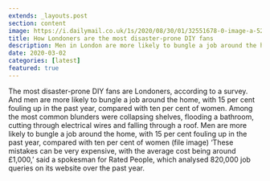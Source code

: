 ```yaml
---
extends: _layouts.post
section: content
image: https://i.dailymail.co.uk/1s/2020/08/30/01/32551678-0-image-a-52_1598747768067.jpg 
title: How Londoners are the most disaster-prone DIY fans 
description: Men in London are more likely to bungle a job around the home, with 15 per cent fouling up in the past year, compared with ten per cent of women. 
date: 2020-03-02 
categories: [latest] 
featured: true 
--- 
```

The most disaster-prone DIY fans are Londoners, according to a survey.
And men are more likely to bungle a job around the home, with 15 per cent fouling up in the past year, compared with ten per cent of women.
Among the most common blunders were collapsing shelves, flooding a bathroom, cutting through electrical wires and falling through a roof.
Men are more likely to bungle a job around the home, with 15 per cent fouling up in the past year, compared with ten per cent of women (file image)
‘These mistakes can be very expensive, with the average cost being around £1,000,’ said a spokesman for Rated People, which analysed 820,000 job queries on its website over the past year. 